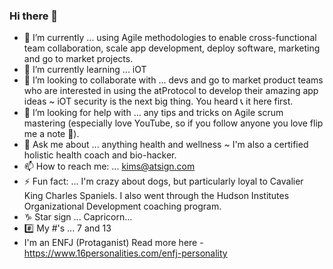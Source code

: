 ### Hi there 👋

- 🔭 I’m currently ... using Agile methodologies to enable cross-functional team collaboration, scale app development, deploy software, marketing and go to market projects.
- 🌱 I’m currently learning ... iOT 
- 👯 I’m looking to collaborate with ... devs and go to market product teams who are interested in using the atProtocol to develop their amazing app ideas ~ iOT security is the next big thing.  You heard 📞 it here first.
- 🤔 I’m looking for help with ... any tips and tricks on Agile scrum mastering (especially love YouTube, so if you follow anyone you love flip me a note 📧).
- 💬 Ask me about ... anything health and wellness ~ I'm also a certified holistic health coach and bio-hacker.
- 📫 How to reach me: ... kims@atsign.com
- ⚡ Fun fact: ... I'm crazy about dogs, but particularly loyal to Cavalier King Charles Spaniels.  I also went through the Hudson Institutes Organizational Development coaching program.
- ♑️ Star sign ... Capricorn...
- #️⃣ My #'s ... 7 and 13
- I'm an ENFJ (Protaganist) Read more here - https://www.16personalities.com/enfj-personality
